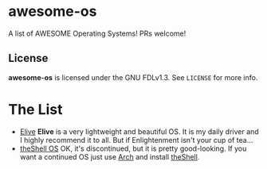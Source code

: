 # awesome-os
A list of AWESOME Operating Systems! PRs welcome!

## License
**awesome-os** is licensed under the GNU FDLv1.3. See `LICENSE` for more info.

# The List
- [Elive](https://elivecd.org)
**Elive** is a very lightweight and beautiful OS. It is my daily driver and I highly recommend it to all. But if Enlightenment isn't your cup of tea...
- [theShell OS](https://vicr123.com/theshell/os/)
OK, it's discontinued, but it is pretty good-looking. If you want a continued OS just use [Arch](https://www.archlinux.org/) and install [theShell](https://vicr123.com/theshell).
